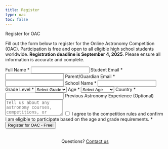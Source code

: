 ```yaml
---
title: Register
type: oac
toc: false
---
```


<div class="oac-section">
<div class="section-content">

<div class="section-title">Register for OAC</div>
<div class="section-title-underline"></div>

<p>
  Fill out the form below to register for the Online Astronomy Competition (OAC). Participation is free and open to all eligible high school students worldwide.
  <strong>Registration deadline is September 4, 2025</strong>. Please ensure all information is accurate and complete.
</p>

<div class="registration-box">
  <form
    action="https://your-backend-url.up.railway.app/register"
    method="POST"
    class="registration-form-card"
  >
    <label class="registration-form-label">
      Full Name *
      <input type="text" name="fullName" class="registration-form-input" required>
    </label>
    <label class="registration-form-label">
      Student Email *
      <input type="email" name="email" class="registration-form-input" required>
    </label>
    <label class="registration-form-label">
      Parent/Guardian Email *
      <input type="email" name="parentEmail" class="registration-form-input" required>
    </label>
    <label class="registration-form-label">
      School Name *
      <input type="text" name="school" class="registration-form-input" required>
    </label>
    <label class="registration-form-label">
      Grade Level *
      <select name="grade" class="registration-form-input" required>
        <option value="">Select Grade</option>
        <option value="9">Grade 9</option>
        <option value="10">Grade 10</option>
        <option value="11">Grade 11</option>
        <option value="12">Grade 12</option>
      </select>
    </label>
    <label class="registration-form-label">
      Age *
      <select name="age" class="registration-form-input" required>
        <option value="">Select Age</option>
        <option value="15-">15 or younger</option>
        <option value="16">16</option>
        <option value="17">17</option>
        <option value="18">18</option>
      </select>
    </label>
    <label class="registration-form-label">
      Country *
      <input type="text" name="country" class="registration-form-input" required>
    </label>
    <label class="registration-form-label">
      Previous Astronomy Experience (Optional)
      <textarea name="previousExperience" rows="3" class="registration-form-input" placeholder="Tell us about any astronomy courses, competitions, or activities you've participated in..."></textarea>
    </label>
    <label class="registration-form-agreement-row" style="align-items: flex-start;">
      <input type="checkbox" name="agreement" class="registration-form-checkbox" required>
      <span class="registration-form-agreement-label">
        I agree to the competition rules and confirm I am eligible to participate based on the age and grade requirements. *
      </span>
    </label>
    <button type="submit" class="registration-form-submit-btn">Register for OAC - Free!</button>
  </form>
</div>

<div class="contact-btn">
<p style="text-align:center; margin-top:2rem;">
  Questions? <a href="mailto:admin@officialastro.org" class="contact-btn">Contact us</a>
</p>
</div>

  </div>
</div>
